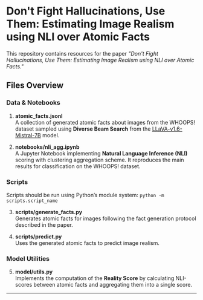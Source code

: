 # Don't Fight Hallucinations, Use Them: Estimating Image Realism using NLI over Atomic Facts

This repository contains resources for the paper *"Don't Fight Hallucinations, Use Them: Estimating Image Realism using NLI over Atomic Facts."*

## Files Overview

### Data & Notebooks

1. **atomic_facts.jsonl**  
   A collection of generated atomic facts about images from the WHOOPS! dataset sampled using **Diverse Beam Search** from the [LLaVA-v1.6-Mistral-7B](https://huggingface.co/llava-hf/llava-v1.6-mistral-7b-hf) model.

2. **notebooks/nli_agg.ipynb**  
   A Jupyter Notebook implementing **Natural Language Inference (NLI)** scoring with clustering aggregation scheme. It reproduces the main results for classification on the WHOOPS! dataset.

### Scripts

Scripts should be run using Python’s module system: `python -m scripts.script_name`

3. **scripts/generate_facts.py**  
   Generates atomic facts for images following the fact generation protocol described in the paper.

4. **scripts/predict.py**  
   Uses the generated atomic facts to predict image realism.

### Model Utilities

5. **model/utils.py**  
   Implements the computation of the **Reality Score** by calculating NLI-scores between atomic facts and aggregating them into a single score.

---
